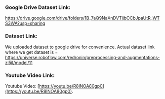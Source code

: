 ### Google Drive Dataset Link:
https://drive.google.com/drive/folders/1B_7aQ9NaXnDVTijbOCbJpaUtR_WTS3WA?usp=sharing

### Dataset Link:
We uploaded dataset to google drive for convenience. Actual dataset link where we get dataset is = https://universe.roboflow.com/redronin/preprocessing-and-augmentations-zl5il/model/11

### Youtube Video Link:
Youtube Video: [https://youtu.be/R8lNOA80gp0](https://youtu.be/R8lNOA80gp0).
